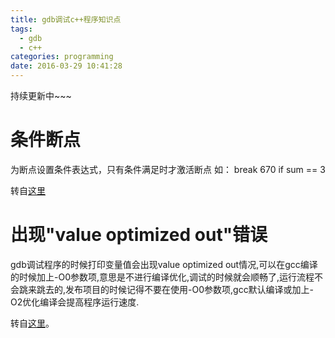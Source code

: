 ```yaml
---
title: gdb调试c++程序知识点
tags:
  - gdb
  - c++
categories: programming
date: 2016-03-29 10:41:28
---
```


持续更新中~~~

# 条件断点
为断点设置条件表达式，只有条件满足时才激活断点
如：
break 670 if sum == 3

转自[这里](http://lesca.me/archives/gdb-breakpoints-command-list-watchpoint.html)

# 出现"value optimized out"错误
gdb调试程序的时候打印变量值会出现value optimized out情况,可以在gcc编译的时候加上-O0参数项,意思是不进行编译优化,调试的时候就会顺畅了,运行流程不会跳来跳去的,发布项目的时候记得不要在使用-O0参数项,gcc默认编译或加上-O2优化编译会提高程序运行速度. 

转自[这里](http://dsl000522.blog.sohu.com/180439264.html)。
